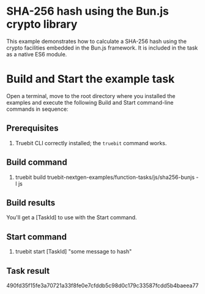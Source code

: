 # SHA-256 hash using the Bun.js crypto library

This example demonstrates how to calculate a SHA-256 hash using the crypto facilities embedded in the Bun.js framework. It is included in the task as a native ES6 module.

# Build and Start the example task

Open a terminal, move to the root directory where you installed the examples and execute the following Build and Start command-line commands in sequence:

## Prerequisites

1. Truebit CLI correctly installed; the `truebit` command works.

## Build command

1. truebit build truebit-nextgen-examples/function-tasks/js/sha256-bunjs -l js

## Build results

You'll get a [TaskId] to use with the Start command.

## Start command

1. truebit start [TaskId] "some message to hash"

## Task result

490fd35f15fe3a70721a33f8fe0e7cfddb5c98d0c179c33587fcdd5b4baeea77

